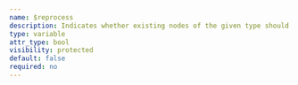 ```yaml
---
name: $reprocess
description: Indicates whether existing nodes of the given type should be reprocessed
type: variable
attr_type: bool
visibility: protected
default: false
required: no
---
```


